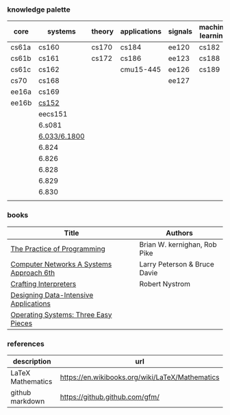 ### knowledge palette

| core  | systems | theory | applications | signals | machine learning | data science | math     |
| ----- | ------- | ------ | ------------ | ------- | ---------------- | ------------ | -------- |
| cs61a | cs160   | cs170  | cs184        | ee120   | cs182            | data8        | math1a   |
| cs61b | cs161   | cs172  | cs186        | ee123   | cs188            | [data100](notes/ucb_data100.md)      | math1b   |
| cs61c | cs162   |        | cmu15-445    | ee126   | cs189            |              | math53   |
| cs70  | cs168   |        |              | ee127   |                  |              | math54   |
| ee16a | cs169   |        |              |         |                  |              | math55   |
| ee16b | [cs152](notes/ucb_cs152.md)   |        |              |         |                  |              | math110  |
|       | eecs151 |        |              |         |                  |              | math128a |
|       | 6.s081  |        |              |         |                  |              |          |
|       | [6.033/6.1800](notes/mit_6.1800.md)   |        |              |         |                  |              | math113  |
|       | 6.824   |        |              |         |                  |              | math104  |
|       | 6.826   |        |              |         |                  |              |          |
|       | 6.828   |        |              |         |                  |              | math185  |
|       | 6.829   |        |              |         |                  |              |          |
|       | 6.830   |        |              |         |                  |              |          |
|       |         |        |              |         |                  |              |          |

### books
| Title | Authors |
| ---- | ---- |
| [The Practice of Programming](notes/book_TPP.md) | Brian W. kernighan, Rob Pike |
| [Computer Networks A Systems Approach 6th](notes/book_CNASA.md) | Larry Peterson & Bruce Davie |
| [Crafting Interpreters](notes/book_CraftingInterpreters.md) | Robert Nystrom |
| [Designing Data-Intensive Applications]() | |
| [Operating Systems: Three Easy Pieces]() | |


### references


| description       | url                                             |
| ----------------- | ----------------------------------------------- |
| LaTeX Mathematics | https://en.wikibooks.org/wiki/LaTeX/Mathematics |
| github markdown   | https://github.github.com/gfm/                  |

